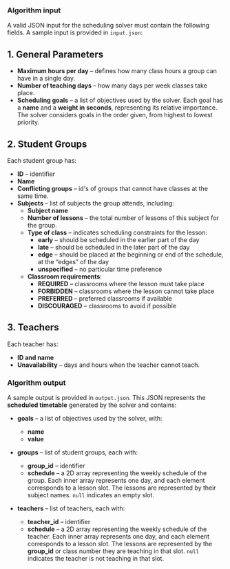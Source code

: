### Algorithm input

A valid JSON input for the scheduling solver must contain the following fields. A sample input is provided in `input.json`:

## 1. General Parameters
- **Maximum hours per day** – defines how many class hours a group can have in a single day.  
- **Number of teaching days** – how many days per week classes take place.  
- **Scheduling goals** – a list of objectives used by the solver. Each goal has a **name** and a **weight in seconds**, representing its relative importance. The solver considers goals in the order given, from highest to lowest priority.

## 2. Student Groups
Each student group has:
- **ID** – identifier
- **Name**
- **Conflicting groups** – id's of groups that cannot have classes at the same time.  
- **Subjects** – list of subjects the group attends, including:
  - **Subject name**    
  - **Number of lessons** – the total number of lessons of this subject for the group.
  - **Type of class** – indicates scheduling constraints for the lesson:
    - **early** – should be scheduled in the earlier part of the day  
    - **late** – should be scheduled in the later part of the day  
    - **edge** – should be placed at the beginning or end of the schedule, at the “edges” of the day  
    - **unspecified** – no particular time preference
  - **Classroom requirements**:
    - **REQUIRED** – classrooms where the lesson must take place  
    - **FORBIDDEN** – classrooms where the lesson cannot take place  
    - **PREFERRED** – preferred classrooms if available  
    - **DISCOURAGED** – classrooms to avoid if possible  

## 3. Teachers
Each teacher has:
- **ID and name**  
- **Unavailability** – days and hours when the teacher cannot teach.  

### Algorithm output

A sample output is provided in `output.json`. This JSON represents the **scheduled timetable** generated by the solver and contains:

- **goals** – a list of objectives used by the solver, with:
  - **name**
  - **value**

- **groups** – list of student groups, each with:
  - **group_id** – identifier  
  - **schedule** – a 2D array representing the weekly schedule of the group. Each inner array represents one day, and each element corresponds to a lesson slot. The lessons are represented by their subject names. `null` indicates an empty slot.  

- **teachers** – list of teachers, each with:
  - **teacher_id** – identifier  
  - **schedule** – a 2D array representing the weekly schedule of the teacher. Each inner array represents one day, and each element corresponds to a lesson slot. The lessons are represented by the **group_id** or class number they are teaching in that slot. `null` indicates the teacher is not teaching in that slot.

